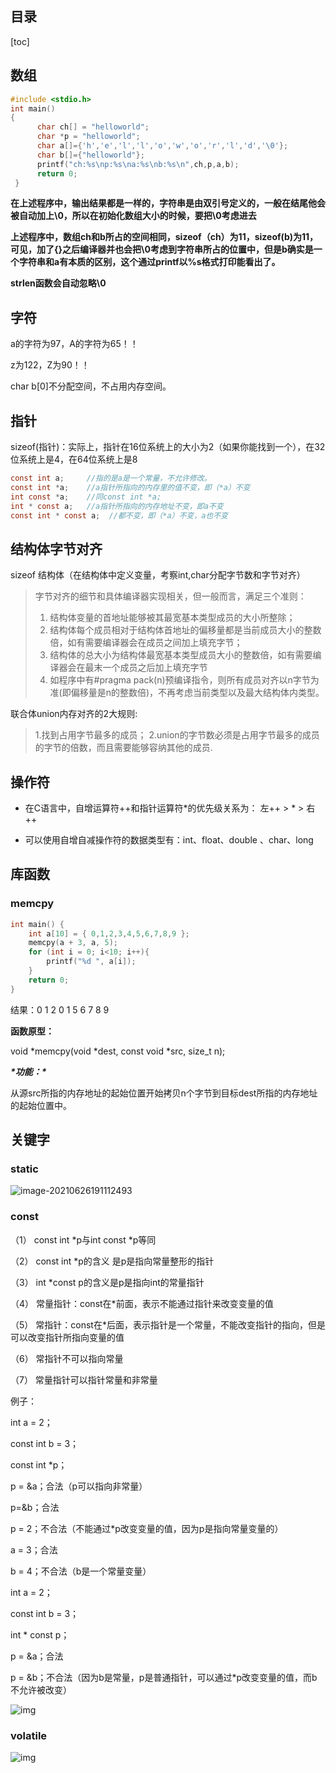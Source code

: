 ## 目录

[toc]

## 数组

```c
#include <stdio.h>
int main()
{
      char ch[] = "helloworld";
      char *p = "helloworld";
      char a[]={'h','e','l','l','o','w','o','r','l','d','\0'};
      char b[]={"helloworld"};
      printf("ch:%s\np:%s\na:%s\nb:%s\n",ch,p,a,b);
      return 0;
 }
```

**在上述程序中，输出结果都是一样的，字符串是由双引号定义的，一般在结尾他会被自动加上\0，所以在初始化数组大小的时候，要把\0考虑进去**

**上述程序中，数组ch和b所占的空间相同，sizeof（ch）为11，sizeof(b)为11，可见，加了{}之后编译器并也会把\0考虑到字符串所占的位置中，但是b确实是一个字符串和a有本质的区别，这个通过printf以%s格式打印能看出了。**

**strlen函数会自动忽略\0**

## 字符

a的字符为97，A的字符为65！！

z为122，Z为90！！

  char b[0]不分配空间，不占用内存空间。

## 指针

sizeof(指针)：实际上，指针在16位系统上的大小为2（如果你能找到一个），在32位系统上是4，在64位系统上是8

```c
const int a;     //指的是a是一个常量，不允许修改。
const int *a;    //a指针所指向的内存里的值不变，即（*a）不变
int const *a;    //同const int *a;
int * const a;   //a指针所指向的内存地址不变，即a不变
const int * const a;  //都不变，即（*a）不变，a也不变
```

## 结构体字节对齐

sizeof 结构体（在结构体中定义变量，考察int,char分配字节数和字节对齐）


>字节对齐的细节和具体编译器实现相关，但一般而言，满足三个准则：
>
>1. 结构体变量的首地址能够被其最宽基本类型成员的大小所整除；
>2. 结构体每个成员相对于结构体首地址的偏移量都是当前成员大小的整数倍，如有需要编译器会在成员之间加上填充字节；
>3. 结构体的总大小为结构体最宽基本类型成员大小的整数倍，如有需要编译器会在最末一个成员之后加上填充字节
>4. 如程序中有#pragma pack(n)预编译指令，则所有成员对齐以n字节为准(即偏移量是n的整数倍)，不再考虑当前类型以及最大结构体内类型。

 联合体union内存对齐的2大规则:
>1.找到占用字节最多的成员；
>2.union的字节数必须是占用字节最多的成员的字节的倍数，而且需要能够容纳其他的成员.



## 操作符

+ 在C语言中，自增运算符++和指针运算符*的优先级关系为：
  左++ > * > 右++

+ 可以使用自增自减操作符的数据类型有：int、float、double 、char、long

## 库函数

### memcpy

```c
int main() {
	int a[10] = { 0,1,2,3,4,5,6,7,8,9 };
	memcpy(a + 3, a, 5);
	for (int i = 0; i<10; i++){
		printf("%d ", a[i]);
	}
	return 0;
}
```

结果：0 1 2 0 1 5 6 7 8 9

**函数原型：**

void *memcpy(void *dest, const void *src, size_t n);

***\*功能：\****

从源src所指的内存地址的起始位置开始拷贝n个字节到目标dest所指的内存地址的起始位置中。



## 关键字

### static

![image-20210626191112493](https://gitee.com/wang_chunfeng/pic-go/raw/master/img/20210626191114.png)

### const

（1）  const int *p与int const *p等同

（2）  const int *p的含义 是p是指向常量整形的指针

（3）  int *const p的含义是p是指向int的常量指针

（4）  常量指针：const在*前面，表示不能通过指针来改变变量的值

（5）  常指针：const在*后面，表示指针是一个常量，不能改变指针的指向，但是可以改变指针所指向变量的值

（6）  常指针不可以指向常量

（7）  常量指针可以指针常量和非常量

例子：

int a = 2；

const int b = 3；

const int *p；

p = &a；合法（p可以指向非常量）

p=&b；合法

p = 2；不合法（不能通过*p改变变量的值，因为p是指向常量变量的）

a = 3；合法

b = 4；不合法（b是一个常量变量）

 

int a = 2；

const int b = 3；

int * const p；

p = &a；合法

p = &b；不合法（因为b是常量，p是普通指针，可以通过*p改变变量的值，而b不允许被改变）

![img](https://gitee.com/wang_chunfeng/pic-go/raw/master/img/20210626190714.jpg)

### volatile

![img](https://gitee.com/wang_chunfeng/pic-go/raw/master/img/20210626190643.jpg)